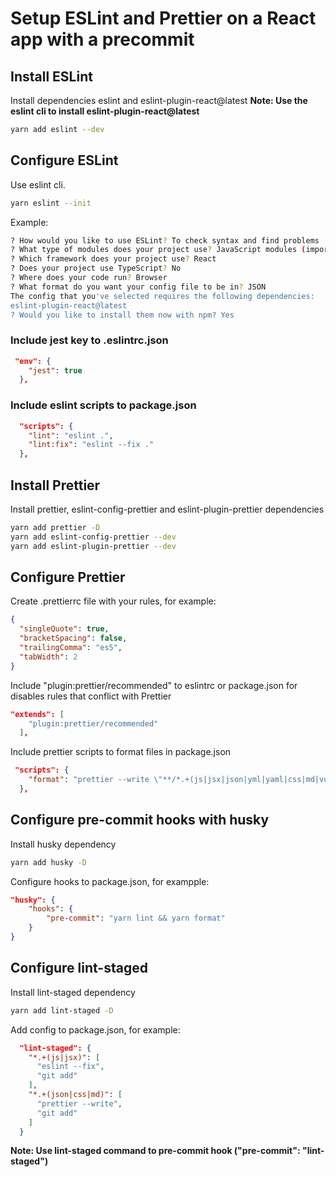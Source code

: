 # Setup ESLint and Prettier on a React app with a precommit

## Install ESLint

Install dependencies eslint and eslint-plugin-react@latest
**Note: Use the eslint cli to install eslint-plugin-react@latest**

```bash
yarn add eslint --dev
```

## Configure ESLint

Use eslint cli.

```bash
yarn eslint --init
```

Example:

```bash
? How would you like to use ESLint? To check syntax and find problems
? What type of modules does your project use? JavaScript modules (import/export)
? Which framework does your project use? React
? Does your project use TypeScript? No
? Where does your code run? Browser
? What format do you want your config file to be in? JSON
The config that you've selected requires the following dependencies:
eslint-plugin-react@latest
? Would you like to install them now with npm? Yes
```

### Include jest key to .eslintrc.json

```json
 "env": {
    "jest": true
  },
```

### Include eslint scripts to package.json

```json
  "scripts": {
    "lint": "eslint .",
    "lint:fix": "eslint --fix ."
  },
```

## Install Prettier

Install prettier, eslint-config-prettier and eslint-plugin-prettier dependencies

```bash
yarn add prettier -D
yarn add eslint-config-prettier --dev
yarn add eslint-plugin-prettier --dev
```

## Configure Prettier

Create .prettierrc file with your rules, for example:

```json
{
  "singleQuote": true,
  "bracketSpacing": false,
  "trailingComma": "es5",
  "tabWidth": 2
}
```

Include "plugin:prettier/recommended" to eslintrc or package.json for disables rules that conflict with Prettier

```json
"extends": [
    "plugin:prettier/recommended"
  ],
```

Include prettier scripts to format files in package.json

```json
 "scripts": {
    "format": "prettier --write \"**/*.+(js|jsx|json|yml|yaml|css|md|vue)\""
  },
```

## Configure pre-commit hooks with husky

Install husky dependency

```bash
yarn add husky -D
```

Configure hooks to package.json, for exampple:

```json
"husky": {
    "hooks": {
        "pre-commit": "yarn lint && yarn format"
    }
}
```

## Configure lint-staged

Install lint-staged dependency

```bash
yarn add lint-staged -D
```

Add config to package.json, for example:

```json
  "lint-staged": {
    "*.+(js|jsx)": [
      "eslint --fix",
      "git add"
    ],
    "*.+(json|css|md)": [
      "prettier --write",
      "git add"
    ]
  }
```

**Note: Use lint-staged command to pre-commit hook ("pre-commit": "lint-staged")**
